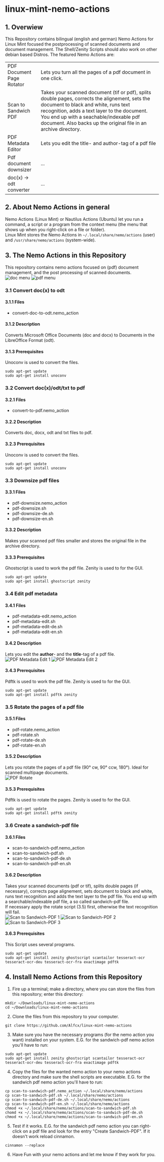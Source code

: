 linux-mint-nemo-actions
=======================
## 1. Overwiew ##
This Repository contains bilingual (english and german) Nemo Actions for Linux Mint focused the postprocessing of scanned documents and document management. The Shell/Zenity Scripts should also work on other debian based Distros. The featured Nemo Actions are:

|     |     |
| --- | --- |
| PDF Document Page Rotator | Lets you turn all the pages of a pdf document in one click.<br> |
| Scan to Sandwich PDF | Takes your scanned document (tif or pdf), splits double pages, corrects the alignement, sets the document to black and white, runs text recognition, adds a text layer to the document. You end up with a seachable/indexable pdf document. Also backs up the original file in an archive directory.<br> |
| PDF Metadata Editor | Lets you edit the title- and author-tag of a pdf file<br> |
| Pdf document downsizer | ...<br> |
| doc(x) -> odt converter | ...<br> |

## 2. About Nemo Actions in general ##
Nemo Actions (Linux Mint) or Nautilus Actions (Ubuntu) let you run a command, a script or a program from the context menu (the menu that shows up when you right-click on a file or folder).<br>
Linux Mint stores the Nemo Actions in <code>~/.local/share/nemo/actions</code> (user) and <code>/usr/share/nemo/actions</code> (system-wide).

## 3. The Nemo Actions in this Repository ##
This repository contains nemo actions focused on (pdf) document management, and the post processing of scanned documents.<br>
![doc menu](screenshots/doc-menu.png)
![pdf menu](screenshots/pdf-menu.png)

### 3.1 Convert doc(x) to odt ###
#### 3.1.1 Files ####
* convert-doc-to-odt.nemo_action

#### 3.1.2 Description ####
Converts Microsoft Office Documents (doc and docx) to Documents in the LibreOffice Format (odt).

#### 3.1.3 Prerequisites ###
Unoconv is used to convert the files.
<pre><code>sudo apt-get update
sudo apt-get install unoconv</code></pre>
### 3.2 Convert doc(x)/odt/txt to pdf ###
#### 3.2.1 Files ####
* convert-to-pdf.nemo_action

#### 3.2.2 Description ####
Converts doc, docx, odt and txt files to pdf.

#### 3.2.3 Prerequisites ####
Unoconv is used to convert the files.
<pre><code>sudo apt-get update
sudo apt-get install unoconv</code></pre>
### 3.3 Downsize pdf files ###
#### 3.3.1 Files ####
* pdf-downsize.nemo_action
* pdf-downsize.sh
* pdf-downsize-de.sh
* pdf-downsize-en.sh

#### 3.3.2 Description ####
Makes your scanned pdf files smaller and stores the original file in the archive directory.

#### 3.3.3 Prerequisites ####
Ghostscript is used to work the pdf file. Zenity is used to for the GUI. 
<pre><code>sudo apt-get update
sudo apt-get install ghostscript zenity</code></pre>
### 3.4 Edit pdf metadata ###
#### 3.4.1 Files ####
* pdf-metadata-edit.nemo_action
* pdf-metadata-edit.sh
* pdf-metadata-edit-de.sh
* pdf-metadata-edit-en.sh

#### 3.4.2 Description ####
Lets you edit the <b>author</b>- and the <b>title</b>-tag of a pdf file.<br>
![PDF Metadata Edit 1](screenshots/pdf-edit-metadata-1.png)
![PDF Metadata Edit 2](screenshots/pdf-edit-metadata-2.png)

#### 3.4.3 Prerequisites ####
Pdftk is used to work the pdf file. Zenity is used to for the GUI.
<pre><code>sudo apt-get update
sudo apt-get install pdftk zenity</code></pre>
### 3.5 Rotate the pages of a pdf file ###
#### 3.5.1 Files ####
* pdf-rotate.nemo_action
* pdf-rotate.sh
* pdf-rotate-de.sh
* pdf-rotate-en.sh

#### 3.5.2 Description ####
Lets you rotate the pages of a pdf file (90° cw, 90° ccw, 180°). Ideal for scanned multipage documents.<br>
![PDF Rotate](screenshots/pdf-rotate.png)

#### 3.5.3 Prerequisites ####
Pdftk is used to rotate the pages. Zenity is used to for the GUI.
<pre><code>sudo apt-get update
sudo apt-get install pdftk zenity</code></pre>

### 3.6 Create a sandwich-pdf file ###
#### 3.6.1 Files ####
* scan-to-sandwich-pdf.nemo_action
* scan-to-sandwich-pdf.sh
* scan-to-sandwich-pdf-de.sh
* scan-to-sandwich-pdf-en.sh

#### 3.6.2 Description ####
Takes your scanned documents (pdf or tif), splits double pages (if necessary), corrects page alignement, sets document to black and white, runs text recognition and adds the text layer to the pdf file. You end up with a searchable/indexable pdf file, a so called sandwich-pdf file.<br>
If necessary apply the rotate script (3.5) first, otherwise the text recognition will fail.<br>
![Scan to Sandwich-PDF 1](screenshots/scan-to-sandwich-pdf-1.png)
![Scan to Sandwich-PDF 2](screenshots/scan-to-sandwich-pdf-2.png)
![Scan to Sandwich-PDF 3](screenshots/scan-to-sandwich-pdf-3.png)

#### 3.6.3 Prerequisites ####
This Script uses several programs. 
<pre><code>sudo apt-get update
sudo apt-get install zenity ghostscript scantailor tesseract-ocr tesseract-ocr-deu tesseract-ocr-fra exactimage pdftk</code></pre>

## 4. Install Nemo Actions from this Repository ##
1. Fire up a terminal; make a directory, where you can store the files from this repository; enter this directory:
<pre><code>mkdir ~/Downloads/linux-mint-nemo-actions
cd ~/Downloads/linux-mint-nemo-actions</code></pre>

2. Clone the files from this repository to your computer.
<pre><code>git clone https://github.com/Alfcx/linux-mint-nemo-actions</code></pre>

3. Make sure you have the necessary programs (for the nemo action you want) installed on your system. E.G. for the sandwich-pdf nemo action you'll have to run:
<pre><code>sudo apt-get update
sudo apt-get install zenity ghostscript scantailor tesseract-ocr tesseract-ocr-deu tesseract-ocr-fra exactimage pdftk</code></pre>

4. Copy the files for the wanted nemo action to your nemo actions directory and make sure the shell scripts are executable.  E.G. for the sandwich pdf nemo action you'll have to run:
<pre><code>cp scan-to-sandwich-pdf.nemo_action ~/.local/share/nemo/actions
cp scan-to-sandwich-pdf.sh ~/.local/share/nemo/actions
cp scan-to-sandwich-pdf-de.sh ~/.local/share/nemo/actions
cp scan-to-sandwich-pdf-en.sh ~/.local/share/nemo/actions
chmod +x ~/.local/share/nemo/actions/scan-to-sandwich-pdf.sh
chomd +x ~/.local/share/nemo/actions/scan-to-sandwich-pdf-de.sh
chmod +x ~/.local/share/nemo/actions/scan-to-sandwich-pdf-en.sh</code></pre>
5. Test if it works. E.G. for the sandwich pdf nemo action you can right-click on a pdf file and look for the entry "Create Sandwich-PDF". If it doesn't work reload cinnamon.
<pre><code>cinnamon --replace</code></pre>
6. Have Fun with your nemo actions and let me know if they work for you. 